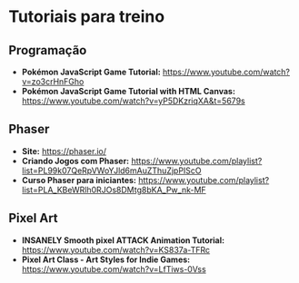 # Tutoriais para treino
## Programação
- **Pokémon JavaScript Game Tutorial:** <https://www.youtube.com/watch?v=zo3crHnFGho>
- **Pokémon JavaScript Game Tutorial with HTML Canvas:** <https://www.youtube.com/watch?v=yP5DKzriqXA&t=5679s>

## Phaser
- **Site:** <https://phaser.io/>
- **Criando Jogos com Phaser:** <https://www.youtube.com/playlist?list=PL99k07QeRpVWoYJld6mAuZThuZjpPIScO>
- **Curso Phaser para iniciantes:** <https://www.youtube.com/playlist?list=PLA_KBeWRlh0RJOs8DMtg8bKA_Pw_nk-MF>

## Pixel Art
- **INSANELY Smooth pixel ATTACK Animation Tutorial:** <https://www.youtube.com/watch?v=KS837a-TFRc>
- **Pixel Art Class - Art Styles for Indie Games:** <https://www.youtube.com/watch?v=LfTiws-0Vss>